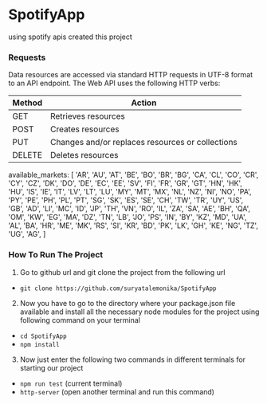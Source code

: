 # SpotifyApp
using spotify apis created this project
### Requests
Data resources are accessed via standard HTTP requests in UTF-8 format to an API endpoint. The Web API uses the following HTTP verbs:

| Method | Action                                       |
| ------ | -------------------------------------------- |
| GET    | Retrieves resources                          |
| POST   | Creates resources                            |
| PUT    | Changes and/or replaces resources or collections |
| DELETE | Deletes resources                            |

available_markets: [
      'AR', 'AU', 'AT', 'BE', 'BO', 'BR', 'BG', 'CA', 'CL', 'CO',
      'CR', 'CY', 'CZ', 'DK', 'DO', 'DE', 'EC', 'EE', 'SV', 'FI',
      'FR', 'GR', 'GT', 'HN', 'HK', 'HU', 'IS', 'IE', 'IT', 'LV',
      'LT', 'LU', 'MY', 'MT', 'MX', 'NL', 'NZ', 'NI', 'NO', 'PA',
      'PY', 'PE', 'PH', 'PL', 'PT', 'SG', 'SK', 'ES', 'SE', 'CH',
      'TW', 'TR', 'UY', 'US', 'GB', 'AD', 'LI', 'MC', 'ID', 'JP',
      'TH', 'VN', 'RO', 'IL', 'ZA', 'SA', 'AE', 'BH', 'QA', 'OM',
      'KW', 'EG', 'MA', 'DZ', 'TN', 'LB', 'JO', 'PS', 'IN', 'BY',
      'KZ', 'MD', 'UA', 'AL', 'BA', 'HR', 'ME', 'MK', 'RS', 'SI',
      'KR', 'BD', 'PK', 'LK', 'GH', 'KE', 'NG', 'TZ', 'UG', 'AG',
]

### How To Run The Project
1. Go to github url and git clone the project from the following url
* ```git clone https://github.com/suryatalemonika/SpotifyApp```
2. Now you have to go to the directory where your package.json file available and install all the necessary node modules for the project using following command on your terminal
* ```cd SpotifyApp```
* ```npm install```
3. Now just enter the following two commands in different terminals for starting our project
* ```npm run test```          (current terminal)
* ```http-server```            (open another terminal and run this command)